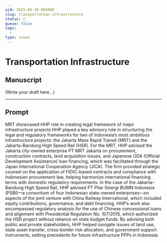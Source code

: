 ```yaml
---
uid: 2025-08-30-084900
slug: transportation-infrastructure
status: 🔳
queue: false
tags: 
  -
type: scene
---
```


# Transportation Infrastructure

## Manuscript

(Write your draft here...)

---

## Prompt

MRT showcased HHP role in creating legal framework of major infrastructure projects
HHP played a key advisory role in structuring the legal and regulatory frameworks for two of Indonesia’s most ambitious infrastructure projects: the Jakarta Mass Rapid Transit (MRT) and the Jakarta–Bandung High Speed Rail (HSR).
For the MRT, HHP advised the Jakarta city-owned enterprise PT MRT Jakarta on procurement, construction contracts, land acquisition issues, and Japanese ODA (Official Development Assistance) loan financing, which was facilitated through the Japan International Cooperation Agency (JICA).
The firm provided strategic counsel on the application of FIDIC-based contracts and compliance with Indonesian procurement law, helping harmonize international financing terms with domestic regulatory requirements.
In the case of the Jakarta–Bandung High Speed Rail, HHP advised PT Pilar Sinergi BUMN Indonesia (PSBI)—a consortium of four Indonesian state-owned enterprises—on aspects of the joint venture with China Railway International, which included equity contributions, governance, and debt financing.
HHP’s work also encompassed regulatory analysis for the use of Chinese concessional loans and alignment with Presidential Regulation No. 107/2015, which authorized the HSR project without reliance on state budget funds.
By advising both public and private stakeholders, HHP helped navigate issues of land use, state asset transfer, cross-border risk allocation, and government support instruments, setting precedents for future infrastructure PPPs in Indonesia.
